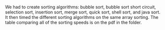 We had to create sorting algorithms: bubble sort, bubble sort short circuit, 
selection sort, insertion sort, merge sort, quick sort, shell sort, and java sort. It then timed the different sorting 
algorithms on the same array sorting. The table comparing all of the sorting speeds is on the pdf in the
folder.
